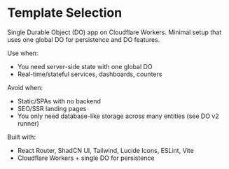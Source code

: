 # Template Selection

Single Durable Object (DO) app on Cloudflare Workers. Minimal setup that uses one global DO for persistence and DO features.

Use when:
- You need server-side state with one global DO
- Real-time/stateful services, dashboards, counters

Avoid when:
- Static/SPAs with no backend
- SEO/SSR landing pages
- You only need database-like storage across many entities (see DO v2 runner)

Built with:
- React Router, ShadCN UI, Tailwind, Lucide Icons, ESLint, Vite
- Cloudflare Workers + single DO for persistence


